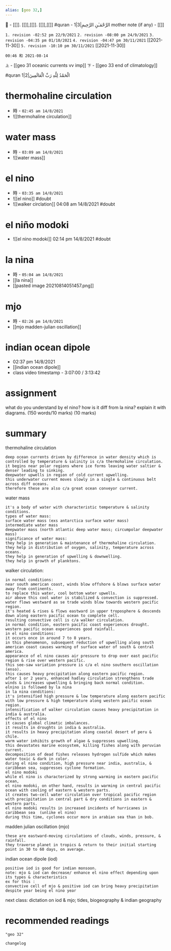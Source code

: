 ```yaml
---
alias: [geo 32,]
---
```

🔖 - [[]]. [[]],[[]]. [[]],[[]]
#quran - 1|3|الرَّحْمَـٰنِ الرَّحِيمِ
mother note (if any) - [[]]

`1. revision -02:52 pm 22/9/2021`
`2. revision -08:00 pm 24/9/2021`
`3. revision -04:35 pm 01/10/2021`
`4. revision -04:47 pm 30/11/2021` [[2021-11-30]]
`5. revision -10:10 pm 30/11/2021` [[2021-11-30]]
		
`00:46 和 2021-08-14`

`上` - [[geo 31 oceanic currents vv imp]]
`下` - [[geo 33 end of climatology]]

#quran 1|2|الْحَمْدُ لِلَّهِ رَبِّ الْعَالَمِينَ

# thermohaline circulation
- 時 - `02:45 am 14/8/2021`
- ![[thermohaline circulation]]

# water mass
- 時 - `03:09 am 14/8/2021`
- ![[water mass]]

# el nino
- 時 - `03:35 am 14/8/2021`
- ![[el nino]] #doubt 
- ![[walker circlation]] 04:08 am 14/8/2021 #doubt 

# el niño modoki
- ![[el nino modoki]] 02:14 pm 14/8/2021 #doubt 

# la nina
- 時 - `05:04 am 14/8/2021`
- [[la nina]]
- [[pasted image 20210814051457.png]]

# mjo
- 時 - `02:26 pm 14/8/2021`
- [[mjo madden-julian oscillation]]

# indian ocean dipole
- 02:37 pm 14/8/2021
- [[indian ocean dipole]]
- class video timestamp - 3:07:00 / 3:13:42

# assignment
what do you understand by el nino? how is it diff from la nina? explain it with diagrams. (150 words/10 marks)
(10 marks)
# summary	

thermohaline circulation

    deep ocean currents driven by difference in water density which is controlled by temperature & salinity is c/a thermohaline circulation.
    it begins near polar regions where ice forms leaving water saltier & denser leading to sinking.
    deepwater upwells in region of cold current upwelling.
    this underwater current moves slowly in a single & continuous belt across diff oceans.
    therefore these are also c/a great ocean conveyor current.

water mass

    it's a body of water with characteristic temperature & salinity conditions.
    types of water mass:
    surface water mass (exs antarctica surface water mass)
    intermediate water mass 
    deepwater mass (north atlantic deep water mass; circumpolar deepwater mass)
    significance of water mass:
    they help in generation & maintenance of thermohaline circulation.
    they help in distribution of oxygen, salinity, temperature across oceans.
    they help in generation of upwelling & downwelling.
    they help in growth of planktons.

walker circulation:

    in normal conditions:
    near south american coast, winds blow offshore & blows surface water away from continents.
    to replace this water, cool bottom water upwells.
    air above this cool water is stabilized & convection is suppressed.
    water flows westward as se trade winds blow towards western pacific region.
    it's heated & rises & flows eastward in upper troposphere & descends down along eastern pacific ocean to complete cell.
    resulting convective cell is c/a walker circulation.
    in normal condition, eastern pacific coast experiences drought.
    western pacific ocean experiences good rainfall.
    in el nino conditions:
    it occurs once in around 7 to 8 years.
    in this phenomenon, subsequent reduction of upwelling along south american coast causes warming of surface water of south & central america.
    appearance of el nino causes air pressure to drop over east pacific region & rise over western pacific.
    this see-saw variation pressure is c/a el nino southern oscillation (enso).
    this causes heavy precipitation along eastern pacific region.
    after 1 or 2 years, enhanced hadley circulation strengthens trade winds & increases upwelling & bringing back normal condition.
    elnino is followed by la nina
    in la nina conditions:
    it's intensified high pressure & low temperature along eastern pacific with low pressure & high temperature along western pacific ocean region.
    intensification of walker circulation causes heavy precipitation in india & australia.
    effects of el nino
    it causes global climatic imbalances.
    it results in droughts in india & australia.
    it results in heavy precipitation along coastal desert of peru & chile.
    warm water inhibits growth of algae & suppresses upwelling.
    this devastates marine ecosystem, killing fishes along with peruvian current.
    decomposition of dead fishes releases hydrogen sulfide which makes water toxic & dark in color.
    during el nino condition, high pressure near india, australia, & caribbean sea, suppresses cyclone formation.
    el nino modoki
    while el nino is characterized by strong warming in eastern pacific ocean,
    el nino modoki, on other hand, results in warming in central pacific ocean with cooling of eastern & western parts.
    it creates two-cell water circulation over tropical pacific region with precipitation in central part & dry conditions in eastern & western parts.
    el nino modoki results in increased incidents of hurricanes in caribbean sea  (unlike el nino)
    during this time, cyclones occur more in arabian sea than in bob.

madden julian oscillation (mjo)

    these are eastward-moving circulations of clouds, winds, pressure, & rainfall.
    they traverse planet in tropics & return to their initial starting point in 30 to 60 days, on average.

indian ocean dipole (iod)

    positive iod is good for indian monsoon.
    note: mjo & iod can decrease/ enhance el nino effect depending upon its types & characteristics
    ex for this :
    convective cell of mjo & positive iod can bring heavy precipitation despite year being el nino year

next class: dictation on iod & mjo; tides, biogeography & indian geography

# recommended readings
```query
"geo 32"
```

```plain
changelog

```